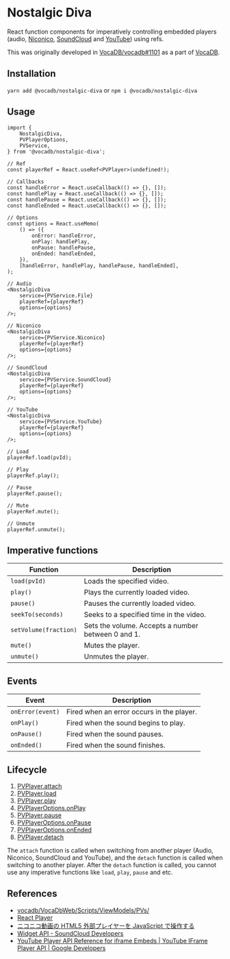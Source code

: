 # Nostalgic Diva

React function components for imperatively controlling embedded players (audio, [Niconico](https://www.nicovideo.jp/), [SoundCloud](https://soundcloud.com/) and [YouTube](https://www.youtube.com/)) using refs.

This was originally developed in [VocaDB/vocadb#1101](https://github.com/VocaDB/vocadb/pull/1101) as a part of [VocaDB](https://github.com/VocaDB/vocadb).

## Installation

`yarn add @vocadb/nostalgic-diva` or `npm i @vocadb/nostalgic-diva`

## Usage

```tsx
import {
    NostalgicDiva,
    PVPlayerOptions,
    PVService,
} from '@vocadb/nostalgic-diva';
```

```tsx
// Ref
const playerRef = React.useRef<PVPlayer>(undefined!);

// Callbacks
const handleError = React.useCallback(() => {}, []);
const handlePlay = React.useCallback(() => {}, []);
const handlePause = React.useCallback(() => {}, []);
const handleEnded = React.useCallback(() => {}, []);

// Options
const options = React.useMemo(
    () => ({
        onError: handleError,
        onPlay: handlePlay,
        onPause: handlePause,
        onEnded: handleEnded,
    }),
    [handleError, handlePlay, handlePause, handleEnded],
);

// Audio
<NostalgicDiva
    service={PVService.File}
    playerRef={playerRef}
    options={options}
/>;

// Niconico
<NostalgicDiva
    service={PVService.Niconico}
    playerRef={playerRef}
    options={options}
/>;

// SoundCloud
<NostalgicDiva
    service={PVService.SoundCloud}
    playerRef={playerRef}
    options={options}
/>;

// YouTube
<NostalgicDiva
    service={PVService.YouTube}
    playerRef={playerRef}
    options={options}
/>;
```

```tsx
// Load
playerRef.load(pvId);

// Play
playerRef.play();

// Pause
playerRef.pause();

// Mute
playerRef.mute();

// Unmute
playerRef.unmute();
```

## Imperative functions

| Function | Description |
| --- | --- |
| `load(pvId)` | Loads the specified video. |
| `play()` | Plays the currently loaded video. |
| `pause()` | Pauses the currently loaded video. |
| `seekTo(seconds)` | Seeks to a specified time in the video. |
| `setVolume(fraction)` | Sets the volume. Accepts a number between 0 and 1. |
| `mute()` | Mutes the player. |
| `unmute()` | Unmutes the player. |

## Events

| Event | Description |
| --- | --- |
| `onError(event)` | Fired when an error occurs in the player. |
| `onPlay()` | Fired when the sound begins to play. |
| `onPause()` | Fired when the sound pauses. |
| `onEnded()` | Fired when the sound finishes. |

## Lifecycle

1. [PVPlayer.attach](https://github.com/ycanardeau/prototypes/blob/36d5fed26bc12ddc537f0a43c02e8eab3995b4d5/prototypes/nostalgic-diva/src/players/PVPlayer.ts#L22)
1. [PVPlayer.load](https://github.com/ycanardeau/prototypes/blob/36d5fed26bc12ddc537f0a43c02e8eab3995b4d5/prototypes/nostalgic-diva/src/players/PVPlayer.ts#L24)
1. [PVPlayer.play](https://github.com/ycanardeau/prototypes/blob/36d5fed26bc12ddc537f0a43c02e8eab3995b4d5/prototypes/nostalgic-diva/src/players/PVPlayer.ts#L25)
1. [PVPlayerOptions.onPlay](https://github.com/ycanardeau/prototypes/blob/36d5fed26bc12ddc537f0a43c02e8eab3995b4d5/prototypes/nostalgic-diva/src/players/PVPlayer.ts#L3)
1. [PVPlayer.pause](https://github.com/ycanardeau/prototypes/blob/36d5fed26bc12ddc537f0a43c02e8eab3995b4d5/prototypes/nostalgic-diva/src/players/PVPlayer.ts#L26)
1. [PVPlayerOptions.onPause](https://github.com/ycanardeau/prototypes/blob/36d5fed26bc12ddc537f0a43c02e8eab3995b4d5/prototypes/nostalgic-diva/src/players/PVPlayer.ts#L4)
1. [PVPlayerOptions.onEnded](https://github.com/ycanardeau/prototypes/blob/36d5fed26bc12ddc537f0a43c02e8eab3995b4d5/prototypes/nostalgic-diva/src/players/PVPlayer.ts#L5)
1. [PVPlayer.detach](https://github.com/ycanardeau/prototypes/blob/36d5fed26bc12ddc537f0a43c02e8eab3995b4d5/prototypes/nostalgic-diva/src/players/PVPlayer.ts#L23)

The `attach` function is called when switching from another player (Audio, Niconico, SoundCloud and YouTube), and the `detach` function is called when switching to another player. After the `detach` function is called, you cannot use any imperative functions like `load`, `play`, `pause` and etc.

## References

-   [vocadb/VocaDbWeb/Scripts/ViewModels/PVs/](https://github.com/VocaDB/vocadb/tree/5304e764cf423f07b424e94266e415db40d11f28/VocaDbWeb/Scripts/ViewModels/PVs)
-   [React Player](https://github.com/cookpete/react-player)
-   [ニコニコ動画の HTML5 外部プレイヤーを JavaScript で操作する](https://blog.hayu.io/web/create/nicovideo-embed-player-api/)
-   [Widget API - SoundCloud Developers](https://developers.soundcloud.com/docs/api/html5-widget)
-   [YouTube Player API Reference for iframe Embeds | YouTube IFrame Player API | Google Developers](https://developers.google.com/youtube/iframe_api_reference)
